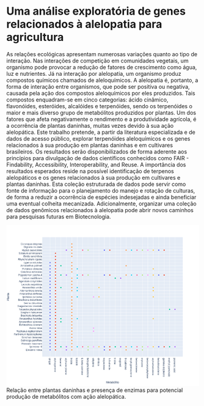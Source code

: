# Uma análise exploratória de genes relacionados à alelopatia para agricultura

As relações ecológicas apresentam numerosas variações quanto ao tipo de interação. Nas interações de competição em comunidades vegetais, um organismo pode provocar a redução de fatores de crescimento como água, luz e nutrientes. Já na interação por alelopatia, um organismo produz compostos químicos chamados de aleloquímicos. A alelopatia é, portanto, a forma de interação entre organismos, que pode ser positiva ou negativa, causada pela ação dos compostos aleloquímicos por eles produzidos. Tais compostos enquadram-se em cinco categorias: ácido cinâmico, flavonóides, esteróides, alcalóides e terpenóides, sendo os terpenóides o maior e mais diverso grupo de metabólitos produzidos por plantas. Um dos fatores que afeta negativamente o rendimento e a produtividade agrícola, é a ocorrência de plantas daninhas, muitas vezes devido à sua ação alelopática. Este trabalho pretende, a partir da literatura especializada e de dados de acesso público, explorar terpenóides aleloquímicos e os genes relacionados à sua produção em plantas daninhas e em cultivares brasileiros. Os resultados serão disponibilizados de forma aderente aos princípios para divulgação de dados científicos conhecidos como FAIR - Findability, Accessibility, Interoperability, and Reuse. A importância dos resultados esperados reside na possível identificação de terpenos alelopáticos e os genes relacionados à sua produção em cultivares e plantas daninhas. Esta coleção estruturada de dados pode servir como fonte de informação para o planejamento do manejo e rotação de culturas, de forma a reduzir a ocorrência de espécies indesejadas e ainda beneficiar uma eventual colheita mecanizada. Adicionalmente, organizar uma coleção de dados genômicos relacionados à alelopatia pode abrir novos caminhos para pesquisas futuras em Biotecnologia.




![Relação entre plantas daninhas e presença de enzimas para potencial produção de metabólitos com ação alelopática.](https://github.com/waldeyr/pibic_talyta/blob/main/newplot.png)
Relação entre plantas daninhas e presença de enzimas para potencial produção de metabólitos com ação alelopática.
